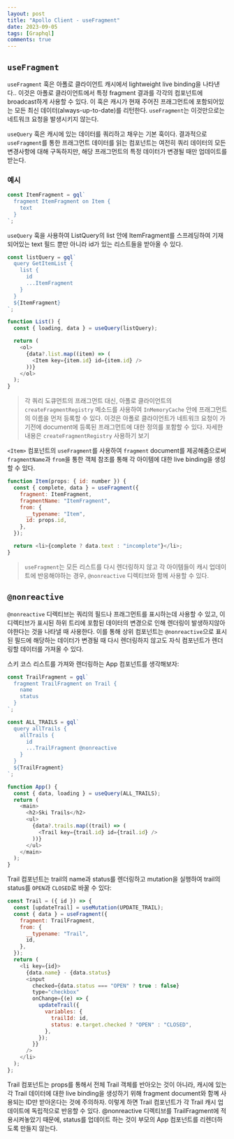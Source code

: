 ```yaml
---
layout: post
title: "Apollo Client - useFragment"
date: 2023-09-05
tags: [Graphql]
comments: true
---
```


## `useFragment`

`useFragment` 훅은 아폴로 클라이언트 캐시에서 lightweight live binding을 나타낸다.. 이것은 아폴로 클라이언트에서 특정 fragment 결과를 각각의 컴포넌트에 broadcast하게 사용할 수 있다. 이 훅은 캐시가 현재 주어진 프래그먼트에 포함되어있는 모든 최신 데이터(always-up-to-date)를 리턴한다. `useFragment`는 이것만으로는 네트워크 요청을 발생시키지 않는다.

`useQuery` 훅은 캐시에 있는 데이터를 쿼리하고 채우는 기본 훅이다. 결과적으로 `useFragment`를 통한 프래그먼트 데이터를 읽는 컴포넌트는 여전히 쿼리 데이터의 모든 변경사항에 대해 구독하지만, 해당 프래그먼트의 특정 데이터가 변경될 때만 업데이트를 받는다.

### 예시

```javascript
const ItemFragment = gql`
  fragment ItemFragment on Item {
    text
  }
`;
```

`useQuery` 훅을 사용하여 ListQuery의 list 안에 ItemFragment를 스프레딩하여 기재되어있는 text 필드 뿐만 아니라 id가 있는 리스트들을 받아올 수 있다.

```javascript
const listQuery = gql`
  query GetItemList {
    list {
      id
      ...ItemFragment
    }
  }
  ${ItemFragment}
`;

function List() {
  const { loading, data } = useQuery(listQuery);

  return (
    <ol>
      {data?.list.map((item) => (
        <Item key={item.id} id={item.id} />
      ))}
    </ol>
  );
}
```

> 각 쿼리 도큐먼트의 프래그먼트 대신, 아폴로 클라이언트의 `createFragmentRegistry` 메소드를 사용하여 `InMemoryCache` 안에 프래그먼트의 이름을 먼저 등록할 수 있다. 이것은 아폴로 클라이언트가 네트워크 요청이 가기전에 document에 등록된 프래그먼트에 대한 정의를 포함할 수 있다. 자세한 내용은 `createFragmentRegistry` 사용하기 보기

`<Item>` 컴포넌트의 `useFragment`를 사용하여 `fragment` document를 제공해줌으로써 `fragmentName`과 `from`을 통한 객체 참조를 통해 각 아이템에 대한 live binding을 생성할 수 있다.

```javascript
function Item(props: { id: number }) {
  const { complete, data } = useFragment({
    fragment: ItemFragment,
    fragmentName: "ItemFragment",
    from: {
      __typename: "Item",
      id: props.id,
    },
  });

  return <li>{complete ? data.text : "incomplete"}</li>;
}
```

> `useFragment`는 모든 리스트를 다시 렌더링하지 않고 각 아이템들이 캐시 업데이트에 반응해야하는 경우, `@nonreactive` 디렉티브와 함께 사용할 수 있다.

## `@nonreactive`

`@nonreactive` 디렉티브는 쿼리의 필드나 프래그먼트를 표시하는데 사용할 수 있고, 이 디렉티브가 표시된 하위 트리에 포함된 데이터의 변경으로 인해 렌더링이 발생하지않아야한다는 것을 나타낼 때 사용한다. 이를 통해 상위 컴포넌트는 `@nonreactive`으로 표시된 필드에 해당하는 데이터가 변경될 때 다시 렌더링하지 않고도 자식 컴포넌트가 렌더링할 데이터를 가져올 수 있다.

스키 코스 리스트를 가져와 렌더링하는 App 컴포넌트를 생각해보자:

```javascript
const TrailFragment = gql`
  fragment TrailFragment on Trail {
    name
    status
  }
`;

const ALL_TRAILS = gql`
  query allTrails {
    allTrails {
      id
      ...TrailFragment @nonreactive
    }
  }
  ${TrailFragment}
`;

function App() {
  const { data, loading } = useQuery(ALL_TRAILS);
  return (
    <main>
      <h2>Ski Trails</h2>
      <ul>
        {data?.trails.map((trail) => (
          <Trail key={trail.id} id={trail.id} />
        ))}
      </ul>
    </main>
  );
}
```

Trail 컴포넌트는 trail의 name과 status를 렌더링하고 mutation을 실행하여 trail의 status를 `OPEN`과 `CLOSED`로 바꿀 수 있다:

```javascript
const Trail = ({ id }) => {
  const [updateTrail] = useMutation(UPDATE_TRAIL);
  const { data } = useFragment({
    fragment: TrailFragment,
    from: {
      __typename: "Trail",
      id,
    },
  });
  return (
    <li key={id}>
      {data.name} - {data.status}
      <input
        checked={data.status === "OPEN" ? true : false}
        type="checkbox"
        onChange={(e) => {
          updateTrail({
            variables: {
              trailId: id,
              status: e.target.checked ? "OPEN" : "CLOSED",
            },
          });
        }}
      />
    </li>
  );
};
```

Trail 컴포넌트는 props를 통해서 전체 Trail 객체를 반아오는 것이 아니라, 캐시에 있는 각 Trail 데이터에 대한 live binding을 생성하기 위해 fragment document와 함꼐 사용되는 ID만 받아온다는 것에 주의하자. 이렇게 하면 Trail 컴포넌트가 각 Trail 캐시 업데이트에 독립적으로 반응할 수 있다. @nonreactive 디렉티브를 TrailFragment에 적용시켜놓았기 때문에, status를 업데이트 하는 것이 부모의 App 컴포넌트를 리렌더하도록 만들지 않는다.
